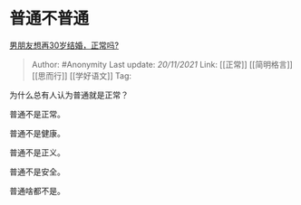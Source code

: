 # 普通不普通
[男朋友想再30岁结婚，正常吗?](https://www.zhihu.com/question/499443041/answer/2231799007)

> Author: #Anonymity 
> Last update: *20/11/2021* 
> Link: [[正常]] [[简明格言]] [[思而行]] [[学好语文]] 
> Tag:   

为什么总有人认为普通就是正常？

普通不是正常。

普通不是健康。

普通不是正义。

普通不是安全。

普通啥都不是。
